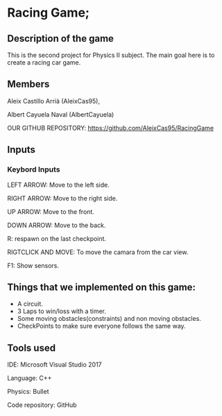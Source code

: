
# Racing Game; 

## Description of the game

This is the second project for Physics II subject.
The main goal here is to create a racing car game.

## Members
Aleix Castillo Arrià (AleixCas95),

Albert Cayuela Naval (AlbertCayuela)

OUR GITHUB REPOSITORY: https://github.com/AleixCas95/RacingGame

## Inputs

### Keybord Inputs

LEFT ARROW: Move to the left side.

RIGHT ARROW: Move to the right side.

UP ARROW: Move to the front.

DOWN ARROW: Move to the back.

R: respawn on the last checkpoint.

RIGTCLICK AND MOVE: To move the camara from the car view.

F1: Show sensors.


## Things that we implemented on this game:

- A circuit.
- 3 Laps to win/loss with a timer.
- Some moving obstacles(constraints) and non moving obstacles.
- CheckPoints to make sure everyone follows the same way.

## Tools used

IDE: Microsoft Visual Studio 2017

Language: C++

Physics: Bullet

Code repository: GitHub
